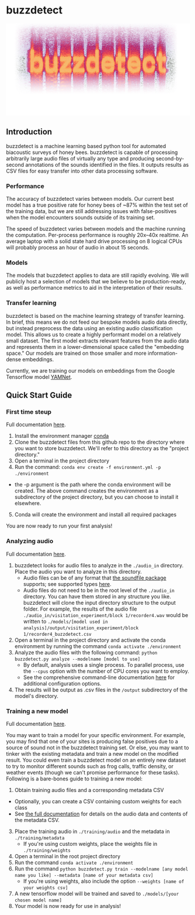 # buzzdetect
<div align="center">
    <img src="documentation/images/title_transparent.png" alt="Project Header" />
</div>

## Introduction
buzzdetect is a machine learning based python tool for automated biacoustic surveys of honey bees. buzzdetect is capable of processing arbitrarily large audio files of virtually any type and producing second-by-second annotations of the sounds identified in the files. It outputs results as CSV files for easy transfer into other data processing software.

### Performance
The accuracy of buzzdetect varies between models. Our current best model has a true positive rate for honey bees of ~87% within the test set of the training data, but we are still addressing issues with false-positives when the model encounters sounds outside of its training set.

The speed of buzzdetect varies between models and the machine running the computation. Per-process performance is roughly 20x–40x realtime. An average laptop with a solid state hard drive processing on 8 logical CPUs will probably process an hour of audio in about 15 seconds.

### Models
The models that buzzdetect applies to data are still rapidly evolving. We will publicly host a selection of models that we believe to be production-ready, as well as performance metrics to aid in the interpretation of their results.

### Transfer learning
buzzdetect is based on the machine learning strategy of transfer learning. In brief, this means we do not feed our bespoke models audio data directly, but instead preprocess the data using an existing audio classification model. This allows us to create a highly performant model on a relatively small dataset. The first model extracts relevant features from the audio data and represents them in a lower-dimensional space called the "embedding space." Our models are trained on those smaller and more information-dense embeddings.

Currently, we are training our models on embeddings from the Google Tensorflow model [YAMNet](https://github.com/tensorflow/models/blob/master/research/audioset/yamnet/yamnet.py).
  

## Quick Start Guide
### First time steup
Full documentation [here](https://github.com/OSU-Bee-Lab/buzzdetect/blob/main/documentation/firstTimeSetup.md).

1. Install the environment manager [conda](https://conda.io/projects/conda/en/latest/user-guide/install/index.html)
2. Clone the buzzdetect files from this github repo to the directory where you want to store buzzdetect. We'll refer to this directory as the "project directory."
3. Open a terminal in the project directory
4. Run the command: `conda env create -f environment.yml -p ./environment`
  - the -p argument is the path where the conda environment will be created. The above command creates the environment as a subdirectory of the project directory, but you can choose to install it elsewhere.
5. Conda will create the environment and install all required packages

You are now ready to run your first analysis!

### Analyzing audio
Full documentation [here](https://github.com/OSU-Bee-Lab/buzzdetect/blob/main/documentation/analysis.md).
1. buzzdetect looks for audio files to analyze in the `./audio_in` directory. Place the audio you want to analyze in this directory.
     - Audio files can be of any format that [the soundfile package](https://python-soundfile.readthedocs.io) supports; see supported types [here](http://www.mega-nerd.com/libsndfile/#Features).
     - Audio files do not need to be in the root level of the `./audio_in` directory. You can have them stored in any structure you like. buzzdetect will clone the input directory structure to the output folder. For example, the results of the audio file `./audio_in/visitation_experiment/block 1/recorder4.wav` would be written to `./models/[model used in analysis]/output/visitation_experiment/block 1/recorder4_buzzdetect.csv`
3. Open a terminal in the project directory and activate the conda environment by running the command `conda activate ./environment`
5. Analyze the audio files with the following command: `python buzzdetect.py analyze --modelname [model to use]`
    - By default, analysis uses a single process. To parallel process, use the `--cpus` option with the number of CPU cores you want to employ.
    - See the comprehensive command-line documentation [here](https://github.com/OSU-Bee-Lab/BuzzDetect/blob/main/documentation/documentation_CLI.md) for additional configuration options.
6. The results will be output as .csv files in the `/output` subdirectory of the model's directory.

### Training a new model
Full documentation [here](https://github.com/OSU-Bee-Lab/buzzdetect/blob/main/documentation/training.md).

You may want to train a model for your specific environment. For example, you may find that one of your sites is producing false positives due to a source of sound not in the buzzdetect training set. Or else, you may want to tinker with the existing metadata and train a new model on the modified result. You could even train a buzzdetect model on an entirely new dataset to try to monitor different sounds such as frog calls, traffic density, or weather events (though we can't promise performance for these tasks). Following is a bare-bones guide to training a new model:

1. Obtain training audio files and a corresponding metadata CSV
  - Optionally, you can create a CSV containing custom weights for each class
  - See [the full documentation](https://github.com/OSU-Bee-Lab/buzzdetect/blob/main/documentation/training.md) for details on the audio data and contents of the metadata CSV.
3. Place the training audio in `./training/audio` and the metadata in `./training/metadata`
     - If you're using custom weights, place the weights file in `./training/weights`
4. Open a terminal in the root project directory
5. Run the command `conda activate ./environment`
6. Run the command `python buzzdetect.py train --modelname [any model name you like] --metadata [name of your metadata csv]`
     - If you're using weights, also include the option `--weights [name of your weights csv]`
8. A new tensorflow model will be trained and saved to `./models/[your chosen model name]`
9. Your model is now ready for use in analysis!
